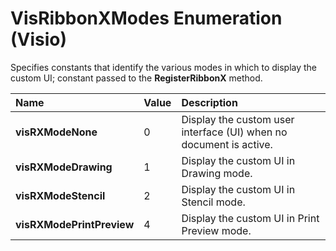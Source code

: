 
# VisRibbonXModes Enumeration (Visio)

Specifies constants that identify the various modes in which to display the custom UI; constant passed to the  **RegisterRibbonX** method.



|**Name**|**Value**|**Description**|
|:-----|:-----|:-----|
| **visRXModeNone**|0|Display the custom user interface (UI) when no document is active.|
| **visRXModeDrawing**|1|Display the custom UI in Drawing mode.|
| **visRXModeStencil**|2|Display the custom UI in Stencil mode.|
| **visRXModePrintPreview**|4|Display the custom UI in Print Preview mode.|
